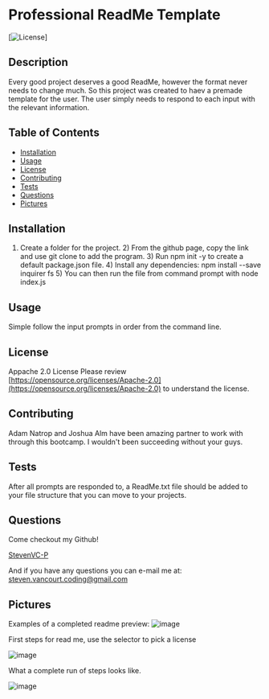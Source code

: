 # Professional ReadMe Template

[![License](https://img.shields.io/badge/License-Apache%202.0-blue.svg)]

## Description
Every good project deserves a good ReadMe, however the format never needs to change much.  So this project was created to haev a premade template for the user.  The user simply needs to respond to each input with the relevant information.

##  Table of Contents

* [Installation](#Installation)
* [Usage](#Usage)
* [License](#License)
* [Contributing](#Contributing)
* [Tests](#Tests)
* [Questions](#Questions)
* [Pictures](#Pictures)

## Installation
1) Create a folder for the project. 2) From the github page, copy the link and use git clone to add the program. 3) Run npm init -y to create a default package.json file. 4) Install any dependencies: npm install --save inquirer fs 5) You can then run the file from command prompt with node index.js

## Usage
Simple follow the input prompts in order from the command line.

## License
Appache 2.0 License
Please review [https://opensource.org/licenses/Apache-2.0](https://opensource.org/licenses/Apache-2.0) to understand the license.

## Contributing
Adam Natrop and Joshua Alm have been amazing partner to work with through this bootcamp.  I wouldn't been succeeding without your guys.

## Tests
After all prompts are responded to, a ReadMe.txt file should be added to your file structure that you can move to your projects.

## Questions
Come checkout my Github!

[StevenVC-P](https://www.github/StevenVC-P)

And if you have any questions you can e-mail me at:
[steven.vancourt.coding@gmail.com](steven.vancourt.coding@gmail.com)

## Pictures
Examples of a completed readme preview:
![image](https://user-images.githubusercontent.com/77998885/113351062-f0406580-92ff-11eb-9e93-e5cf49e4b421.png)

First steps for read me, use the selector to pick a license

![image](https://user-images.githubusercontent.com/77998885/113351862-16b2d080-9301-11eb-882d-77b611fbfb18.png)

What a complete run of steps looks like.

![image](https://user-images.githubusercontent.com/77998885/113352120-7dd08500-9301-11eb-946c-8c251769c11f.png)

